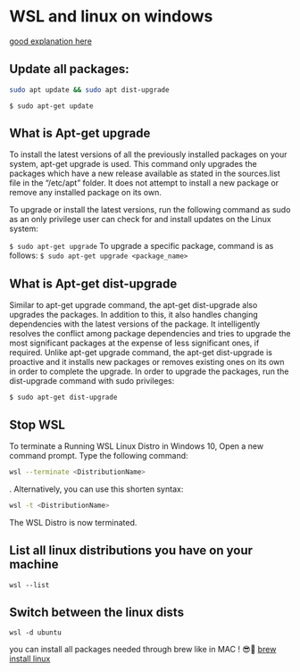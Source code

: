# WSL and linux on windows

[good explanation here](https://www.youtube.com/watch?v=A0eqZujVfYU&ab_channel=ScottHanselman)

## Update all packages:

```zsh
sudo apt update && sudo apt dist-upgrade
```

`$ sudo apt-get update`

## What is Apt-get upgrade

To install the latest versions of all the previously installed packages on your system, apt-get upgrade is used. This command only upgrades the packages which have a new release available as stated in the sources.list file in the “/etc/apt” folder. It does not attempt to install a new package or remove any installed package on its own.

To upgrade or install the latest versions, run the following command as sudo as an only privilege user can check for and install updates on the Linux system:

`$ sudo apt-get upgrade`
To upgrade a specific package, command is as follows:
`$ sudo apt-get upgrade <package_name>`

## What is Apt-get dist-upgrade

Similar to apt-get upgrade command, the apt-get dist-upgrade also upgrades the packages. In addition to this, it also handles changing dependencies with the latest versions of the package. It intelligently resolves the conflict among package dependencies and tries to upgrade the most significant packages at the expense of less significant ones, if required. Unlike apt-get upgrade command, the apt-get dist-upgrade is proactive and it installs new packages or removes existing ones on its own in order to complete the upgrade.
In order to upgrade the packages, run the dist-upgrade command with sudo privileges:

`$ sudo apt-get dist-upgrade`

## Stop WSL

To terminate a Running WSL Linux Distro in Windows 10,
Open a new command prompt.
Type the following command:

```zsh
wsl --terminate <DistributionName>
```

. Alternatively, you can use this shorten syntax:

```zsh
wsl -t <DistributionName>
```

The WSL Distro is now terminated.

## List all linux distributions you have on your machine

`wsl --list`

## Switch between the linux dists

`wsl -d ubuntu`

you can install all packages needed through brew like in MAC ! 😎💃
[brew install linux](https://formulae.brew.sh/formula-linux/)
